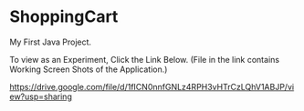 # ShoppingCart
My First Java Project.

To view as an Experiment, Click the Link Below.
(File in the link contains Working Screen Shots of the Application.)

https://drive.google.com/file/d/1fICN0nnfGNLz4RPH3vHTrCzLQhV1ABJP/view?usp=sharing
